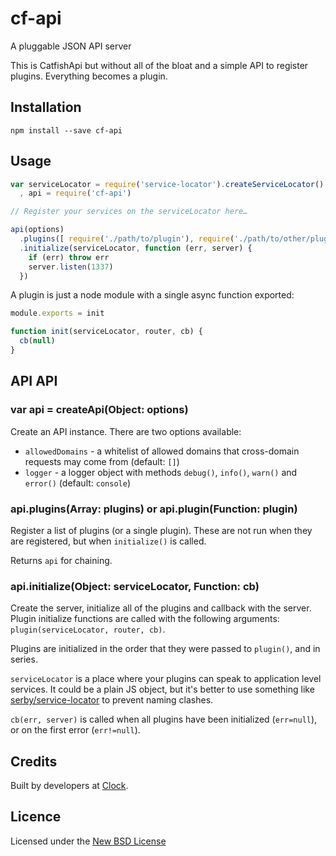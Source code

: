 # cf-api

A pluggable JSON API server

This is CatfishApi but without all of the bloat and a simple API to register plugins.
Everything becomes a plugin.

## Installation

    npm install --save cf-api

## Usage

```js
var serviceLocator = require('service-locator').createServiceLocator()
  , api = require('cf-api')

// Register your services on the serviceLocator here…

api(options)
  .plugins([ require('./path/to/plugin'), require('./path/to/other/plugin') ])
  .initialize(serviceLocator, function (err, server) {
    if (err) throw err
    server.listen(1337)
  })
```

A plugin is just a node module with a single async function exported:

```js
module.exports = init

function init(serviceLocator, router, cb) {
  cb(null)
}
```

## API API

### var api = createApi(Object: options)

Create an API instance. There are two options available:

- `allowedDomains` - a whitelist of allowed domains that cross-domain requests may come from (default: `[]`)
- `logger` - a logger object with methods `debug()`, `info()`, `warn()` and `error()` (default: `console`)

### api.plugins(Array: plugins) or api.plugin(Function: plugin)

Register a list of plugins (or a single plugin). These are not run when they are registered, but when `initialize()`
is called.

Returns `api` for chaining.

### api.initialize(Object: serviceLocator, Function: cb)

Create the server, initialize all of the plugins and callback with the server. Plugin initialize
functions are called with the following arguments: `plugin(serviceLocator, router, cb)`.

Plugins are initialized in the order that they were passed to `plugin()`, and in series.

`serviceLocator` is a place where your plugins can speak to application level services.
It could be a plain JS object, but it's better to use something like
[serby/service-locator](https://github.com/serby/service-locator) to prevent naming clashes.

`cb(err, server)` is called when all plugins have been initialized (`err=null`), or on the first
error (`err!=null`).

## Credits
Built by developers at [Clock](http://clock.co.uk).

## Licence
Licensed under the [New BSD License](http://opensource.org/licenses/bsd-license.php)
